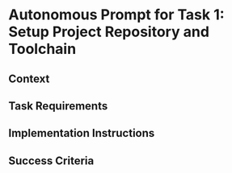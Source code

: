 # Autonomous Prompt for Task 1: Setup Project Repository and Toolchain

<!-- This file contains autonomous prompt for AI agents -->
<!-- TODO: Fill in content based on architecture.md, prd.txt, and tasks.json -->

## Context

## Task Requirements

## Implementation Instructions

## Success Criteria
